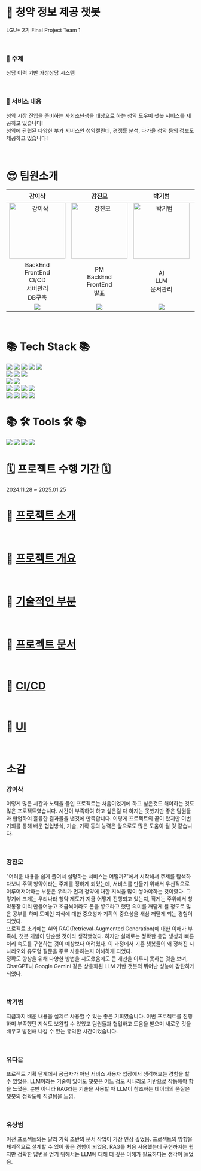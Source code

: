 # <div> 🧿 청약 정보 제공 챗봇 </div>
<div> 
  <p>LGU+ 2기 Final Project Team 1</p>
  <br>
  <h3>🎯 주제</h3>
  <p>상담 이력 기반 가상상담 시스템</p>
  <br>
  <h3>🎉 서비스 내용</h3>
  <p>청약 시장 진입을 준비하는 사회초년생을 대상으로 하는 청약 도우미 챗봇 서비스를 제공하고 있습니다!<br>
  청약에 관련된 다양한 부가 서버스인 청약캘린더, 경쟁률 분석, 다가올 청약 등의 정보도 제공하고 있습니다!</p>

</div>
<br>

# <div> 😎 팀원소개 </div>
<!-- <div>
<table>
  <tbody>
    <tr>
      <td align="center"><a href="https://github.com/YuSangBeom/"><img src="https://pbs.twimg.com/media/E4VZkLvVgAQC5GU.jpg" width=110px;" alt=""/><br /><sub><b>유상범</b></sub><br><img src="https://img.shields.io/badge/Github-181717?logo=Github"></a><br /></td>
      <td align="center"><a href="https://github.com/isak-kang"><img src="https://upload3.inven.co.kr/upload/2023/12/17/bbs/i15552721117.jpg" width="110px" height="150px";alt=""/><br /><sub><b>강이삭</b></sub><br><img src="https://img.shields.io/badge/Github-181717?logo=Github"></a><br /></td>
      <td align="center"><a href="https://github.com/kjmfficial"><img src="https://encrypted-tbn0.gstatic.com/images?q=tbn:ANd9GcTiW3TaT-mMeBtq8Lg4v0xeqEa7jj0Vf9RBPg&s" width="120px;" height = "140px"alt=""/><br /><sub><b>강진모</b></sub><br><img src="https://img.shields.io/badge/Github-181717?logo=Github"></a><br /></td>
     <tr/>
      <td align="center"><a href="https://github.com/gibeom9331"><img src="https://cdn.ppomppu.co.kr/zboard/data3/2022/0509/20220509173224_d9N4ZGtBVR.jpeg" width="130px;" alt=""/><br /><sub><b>박기범</b></sub><br><img src="https://img.shields.io/badge/Github-181717?logo=Github"></a><br /></td>
      <td align="center"><a href="https://github.com/yoda2194"><img src="https://encrypted-tbn0.gstatic.com/images?q=tbn:ANd9GcTpP7-Z-u3mQZnX2RveC1-VGmAhwc5ASjDeIa7sOkqwHH0rQlTjthqCuaI58uZ8Ip2B&usqp=CAU" width="110px;" alt=""/><br /><sub><b>유다은</b></sub><br><img src="https://img.shields.io/badge/Github-181717?logo=Github"></a><br /></td>
    </tr>
  </tbody>
</table>
</div> -->

<table style="width:100%; text-align:center; table-layout:fixed; border-collapse:collapse;">
  <colgroup>
    <!-- 전체 5열이므로 20%씩 -->
    <col style="width:20%;">
    <col style="width:20%;">
    <col style="width:20%;">
    <col style="width:20%;">
    <col style="width:20%;">
  </colgroup>
  <thead>
    <tr>
      <th>강이삭</th>
      <th>강진모</th>
      <th>박기범</th>
      <th>유다은</th>
      <th>유상범</th>
    </tr>
  </thead>
  <tbody>
    <tr>
      <td><img src="https://upload3.inven.co.kr/upload/2023/12/17/bbs/i15552721117.jpg" style="width:150px; height:auto;" alt="강이삭"></td>
      <td><img src="https://encrypted-tbn0.gstatic.com/images?q=tbn:ANd9GcTiW3TaT-mMeBtq8Lg4v0xeqEa7jj0Vf9RBPg&s" style="width:150px; height:auto;" alt="강진모"></td>
      <td><img src="https://cdn.ppomppu.co.kr/zboard/data3/2022/0509/20220509173224_d9N4ZGtBVR.jpeg" style="width:150px; height:auto;" alt="박기범"></td>
      <td><img src="https://encrypted-tbn0.gstatic.com/images?q=tbn:ANd9GcTpP7-Z-u3mQZnX2RveC1-VGmAhwc5ASjDeIa7sOkqwHH0rQlTjthqCuaI58uZ8Ip2B&usqp=CAU" style="width:150px; height:auto;" alt="유다은"></td>
      <td><img src="https://pbs.twimg.com/media/E4VZkLvVgAQC5GU.jpg" style="width:150px; height:auto;" alt="유상범"></td>
    </tr>
    <tr>
      <td>BackEnd<br>FrontEnd<br>CI/CD<br>서버관리<br>DB구축</td>
      <td>PM<br>BackEnd<br>FrontEnd<br>발표</td>
      <td>AI<br>LLM<br>문서관리</td>
      <td>AI<br>LLM<br>BackEnd<br>데이터 전처리<br>발표자료</td>
      <td>AI<br>LLM<br>데이터 전처리</td>
    </tr>
    <tr>
      <td><a href="https://github.com/isak-kang" target="_blank">
          <img src="https://img.shields.io/badge/GitHub-Link-black?style=flat&logo=github&logoColor=white" />
        </a>
</td>
      <td><a href="https://github.com/kjmfficial" target="_blank">
          <img src="https://img.shields.io/badge/GitHub-Link-black?style=flat&logo=github&logoColor=white" />
        </a></td>
      <td><a href="https://github.com/gibeom9331" target="_blank">
          <img src="https://img.shields.io/badge/GitHub-Link-black?style=flat&logo=github&logoColor=white" />
        </a></td>
      <td><a href="https://github.com/yoda2194" target="_blank">
          <img src="https://img.shields.io/badge/GitHub-Link-black?style=flat&logo=github&logoColor=white" />
        </a></td>
      <td><a href="https://github.com/YuSangBeom" target="_blank">
          <img src="https://img.shields.io/badge/GitHub-Link-black?style=flat&logo=github&logoColor=white" />
        </a></td>
    </tr>
  </tbody>
</table>
<br>




# <div>📚 Tech Stack 📚</div>

<div>
  <img src="https://img.shields.io/badge/python-3776AB?style=for-the-badge&logo=python&logoColor=white">
  <img src="https://img.shields.io/badge/html5-E34F26?style=for-the-badge&logo=html5&logoColor=white">
  <img src="https://img.shields.io/badge/css-1572B6?style=for-the-badge&logo=css3&logoColor=white">
  <img src="https://img.shields.io/badge/javascript-F7DF1E?style=for-the-badge&logo=javascript&logoColor=black">
  <img src="https://img.shields.io/badge/react-61DAFB?style=for-the-badge&logo=reactt&logoColor=black"><br>

  <img src="https://img.shields.io/badge/FAST API-009688?style=for-the-badge&logo=fastapi&logoColor=white">
  <img src="https://img.shields.io/badge/Nginx-009639?style=for-the-badge&logo=nginx&logoColor=white">
  <img src="https://img.shields.io/badge/Node.js-5FA04E?style=for-the-badge&logo=nodedotjs&logoColor=white"><br>

  <img src="https://img.shields.io/badge/MySQL-4479A1?style=for-the-badge&logo=mysql&logoColor=black">
  <img src="https://img.shields.io/badge/mongoDB-47A248?style=for-the-badge&logo=MongoDB&logoColor=white"><br>

  <img src="https://img.shields.io/badge/LangChain-1C3C3C?style=for-the-badge&logo=langchain&logoColor=white">
  <img src="https://img.shields.io/badge/ChromaDB-FC521F?style=for-the-badge&logoColor=white">
  <img src="https://img.shields.io/badge/ChatGPT-47A248?style=for-the-badge&logoColor=white">
  <img src="https://img.shields.io/badge/googlegemini-8E75B2?style=for-the-badge&logo=googlegemini&logoColor=white"><br>


  <img src="https://img.shields.io/badge/Amazon EC2-FF9900?style=for-the-badge&logo=amazonec2&logoColor=white">
  <img src="https://img.shields.io/badge/Amazon S3-569A31?style=for-the-badge&logo=amazons3&logoColor=white">
  <img src="https://img.shields.io/badge/Amazon CodeDeploy-527FFF?style=for-the-badge&logoColor=white">
  <img src="https://img.shields.io/badge/GitHub Actions-2088FF?style=for-the-badge&logo=githubactions&logoColor=white">
  <br>
</div>



# <div>📚 🛠 Tools 🛠 📚</div>
<div>
  <img src="https://img.shields.io/badge/github-181717?style=for-the-badge&logo=github&logoColor=white">
  <img src="https://img.shields.io/badge/discord-5865F2?style=for-the-badge&logo=discord&logoColor=white">
  <img src="https://img.shields.io/badge/Notion-000000?style=for-the-badge&logo=Notion&logoColor=white" />
  <img src="https://img.shields.io/badge/Visual Studio Code-007ACC.svg?style=for-the-badge&logo=Visual Studio Code&logoColor=white" />
  <br>
</div>

# <div>🗓️ 프로젝트 수행 기간 🗓️</div>

<div>
2024.11.28 ~ 2025.01.25
<br>
</div>

<div>

# 🔗 [프로젝트 소개](https://github.com/whynotsw-camp/wh02-3rd-1team-CHEONGYAGI/wiki)

<br>

# 🔗 [프로젝트 개요](https://github.com/whynotsw-camp/wh02-3rd-1team-CHEONGYAGI/wiki/1.-%ED%94%84%EB%A1%9C%EC%A0%9D%ED%8A%B8-%EA%B0%9C%EC%9A%94)

<br>

# 🔗 [기술적인 부분](https://github.com/whynotsw-camp/wh02-3rd-1team-CHEONGYAGI/wiki/2.-%EA%B8%B0%EC%88%A0%EC%A0%81%EC%9D%B8-%EB%B6%80%EB%B6%84)

<br>

# 🔗 [프로젝트 문서](https://github.com/whynotsw-camp/wh02-3rd-1team-CHEONGYAGI/wiki/3.-%ED%94%84%EB%A1%9C%EC%A0%9D%ED%8A%B8-%EB%AC%B8%EC%84%9C)

<br>

# 🔗 [CI/CD](https://github.com/whynotsw-camp/wh02-3rd-1team-CHEONGYAGI/wiki/4.-CI-CD)

<br>

# 🔗 [UI](https://github.com/whynotsw-camp/wh02-3rd-1team-CHEONGYAGI/wiki/5.-UI)

<br>

</div>

# <div> 소감 </div>
<div>
<h3>강이삭</h3>
<p> 이렇게 많은 시간과 노력을 들인 프로젝트는 처음이었기에 하고 싶은것도 해야하는 것도 많은 프로젝트였습니다. 시간이 부족하여 하고 싶은걸 다 하지는 못했지만 좋은 팀원들과 협업하여 휼륭한 결과물을 낸것에 만족합니다. 이렇게 프로젝트의 끝이 왔지만 이번 기회를 통해 배운 협업방식, 기술, 기획 등의 능력은 앞으로도 많은 도움이 될 것 같습니다.</p>
<br>


<h3>강진모</h3>
<p> "어려운 내용을 쉽게 풀어서 설명하는 서비스는 어떨까?"에서 시작해서 주제를 탐색하다보니 주택 청약이라는 주제를 정하게 되었는데, 서비스를 만들기 위해서 우선적으로 이루어져야하는 부분은 우리가 먼저 청약에 대한 지식을 많이 쌓아야하는 것이였다. 그렇기에 크게는 우리나라 청약 제도가 지금 어떻게 진행되고 있는지, 작게는 주위에서 청약통장 미리 만들어놓고 조금씩이라도 돈을 넣으라고 했던 의미를 깨닫게 될 정도로 많은 공부를 하며 도메인 지식에 대한 중요성과 기획의 중요성을 새삼 깨닫게 되는 경험이 되었다.<br>
   프로젝트 초기에는 AI와 RAG(Retrieval-Augmented Generation)에 대한 이해가 부족해, 챗봇 개발이 단순할 것이라 생각했었다. 하지만 실제로는 정확한 응답 생성과 빠른 처리 속도를 구현하는 것이 예상보다 어려웠다. 이 과정에서 기존 챗봇들이 왜 정해진 시나리오와 유도형 질문을 주로 사용하는지 이해하게 되었다.<br>
   정확도 향상을 위해 다양한 방법을 시도했음에도 큰 개선을 이루지 못하는 것을 보며, ChatGPT나 Google Gemini 같은 상용화된 LLM 기반 챗봇의 뛰어난 성능에 감탄하게 되었다.</p>
<br>


<h3>박기범</h3>
<p> 지금까지 배운 내용을 실제로 사용할 수 있는 좋은 기회였습니다. 이번 프로젝트를 진행하며 부족했던 지식도 보완할 수 있었고 팀원들과 협업하고 도움을 받으며 새로운 것을 배우고 발전해 나갈 수 있는 유익한 시간이었습니다.
</p>
<br>


<h3>유다은</h3>
<p> 프로젝트 기획 단계에서 공급자가 아닌 서비스 사용자 입장에서 생각해보는 경험을 할 수 있었음. LLM이라는 기술이 있어도 챗봇은 어느 정도 시나리오 기반으로 작동해야 함을 느꼈음. 뿐만 아니라 RAG라는 기술을 사용할 때 LLM이 참조하는 데이터의 품질은 챗봇의 정확도에 직결됨을 느낌. </p>
<br>


<h3>유상범</h3>
<p> 이전 프로젝트와는 달리 기획 초반의 문서 작업이 가장 인상 깊었음. 프로젝트의 방향을 체계적으로 설계할 수 있어 좋은 경험이 되었음. RAG를 처음 사용했는데 구현까지는 쉽지만 정확한 답변을 얻기 위해서는 LLM에 대해 더 깊은 이해가 필요하다는 생각이 들었음.  </p>
<br>
</div>